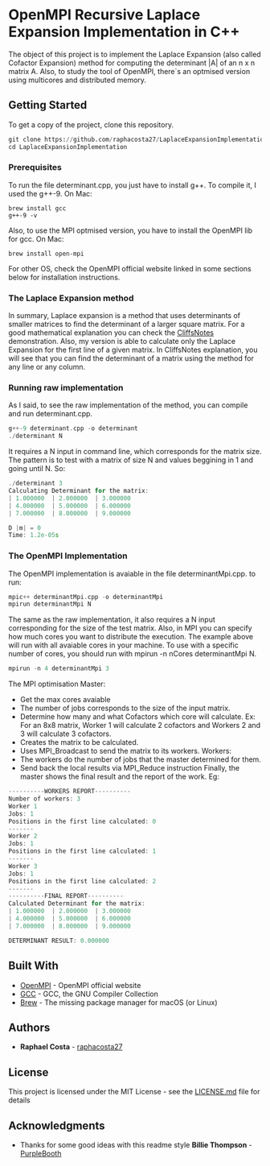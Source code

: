 # OpenMPI Recursive Laplace Expansion Implementation in C++

The object of this project is to implement the Laplace Expansion (also called Cofactor Expansion) method for computing the determinant |A| of an n x n matrix A. Also, to study the tool of OpenMPI, there`s an optmised version using multicores and distributed memory. 

## Getting Started
To get a copy of the project, clone this repository.
```python
git clone https://github.com/raphacosta27/LaplaceExpansionImplementation
cd LaplaceExpansionImplementation
```

### Prerequisites

To run the file determinant.cpp, you just have to install g++. To compile it, I used the g++-9.
On Mac:
```
brew install gcc
g++-9 -v
```
Also, to use the MPI optmised version, you have to install the OpenMPI lib for gcc. 
On Mac:
```
brew install open-mpi 
```
For other OS, check the OpenMPI official website linked in some sections below for installation instructions.

### The Laplace Expansion method
In summary, Laplace expansion is a method that uses determinants of smaller matrices to find the determinant of a larger square matrix. For a good mathematical explanation you can check the [CliffsNotes](https://www.cliffsnotes.com/study-guides/algebra/linear-algebra/the-determinant/laplace-expansions-for-the-determinant) demonstration. Also, my version is able to calculate only the Laplace Expansion for the first line of a given matrix. In CliffsNotes explanation, you will see that you can find the determinant of a matrix using the method for any line or any column.

### Running raw implementation
As I said, to see the raw implementation of the method, you can compile and run determinant.cpp. 
```C++
g++-9 determinant.cpp -o determinant
./determinant N
```
It requires a N input in command line, which corresponds for the matrix size. The pattern is to test with a matrix of size N and values beggining in 1 and going until N. So:

```C++
./determinant 3
Calculating Determinant for the matrix: 
| 1.000000  | 2.000000  | 3.000000  
| 4.000000  | 5.000000  | 6.000000  
| 7.000000  | 8.000000  | 9.000000  

D |m| = 0
Time: 1.2e-05s
```

### The OpenMPI Implementation
The OpenMPI implementation is avaiable in the file determinantMpi.cpp. to run:
```C++
mpic++ determinantMpi.cpp -o determinantMpi
mpirun determinantMpi N
```
The same as the raw implementation, it also requires a N input corresponding for the size of the test matrix. Also, in MPI you can specify how much cores you want to distribute the execution. The example above will run with all avaiable cores in your machine. To use with a specific number of cores, you should run with mpirun -n nCores determinantMpi N.
```C++
mpirun -n 4 determinantMpi 3
```
The MPI optimisation
Master:
- Get the max cores avaiable 
- The number of jobs corresponds to the size of the input matrix.
- Determine how many and what Cofactors which core will calculate. Ex: For an 8x8 matrix, Worker 1 will calculate 2 cofactors and Workers 2 and 3 will calculate 3 cofactors. 
- Creates the matrix to be calculated.
- Uses MPI_Broadcast to send the matrix to its workers.
Workers:
- The workers do the number of jobs that the master determined for them. 
- Send back the local results via MPI_Reduce instruction
Finally, the master shows the final result and the report of the work. Eg:

```C++
----------WORKERS REPORT----------
Number of workers: 3
Worker 1
Jobs: 1
Positions in the first line calculated: 0 
-------
Worker 2
Jobs: 1
Positions in the first line calculated: 1 
-------
Worker 3
Jobs: 1
Positions in the first line calculated: 2 
-------
----------FINAL REPORT----------
Calculated Determinant for the matrix: 
| 1.000000  | 2.000000  | 3.000000  
| 4.000000  | 5.000000  | 6.000000  
| 7.000000  | 8.000000  | 9.000000  

DETERMINANT RESULT: 0.000000
```



## Built With

* [OpenMPI](https://www.open-mpi.org/) - OpenMPI official website
* [GCC](https://gcc.gnu.org/) - GCC, the GNU Compiler Collection
* [Brew](https://brew.sh/) - The missing package manager for macOS (or Linux)

## Authors

* **Raphael Costa** - [raphacosta27](https://github.com/raphacosta27)

## License

This project is licensed under the MIT License - see the [LICENSE.md](LICENSE.md) file for details

## Acknowledgments

* Thanks for some good ideas with this readme style **Billie Thompson** - [PurpleBooth](https://github.com/PurpleBooth)
